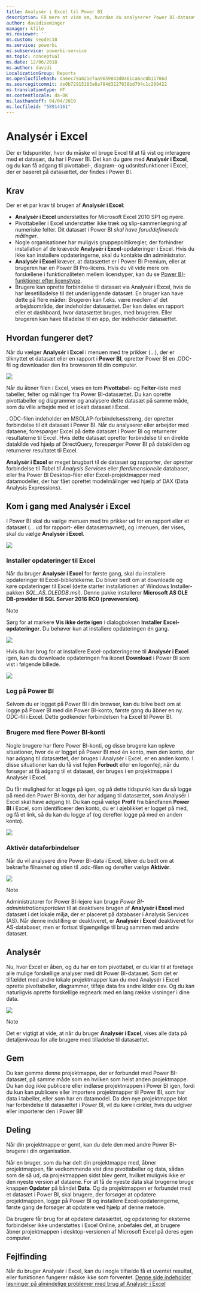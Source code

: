 ```yaml
---
title: Analysér i Excel til Power BI
description: Få mere at vide om, hvordan du analyserer Power BI-datasæt i Excel
author: davidiseminger
manager: kfile
ms.reviewer: ''
ms.custom: seodec18
ms.service: powerbi
ms.subservice: powerbi-service
ms.topic: conceptual
ms.date: 12/06/2018
ms.author: davidi
LocalizationGroup: Reports
ms.openlocfilehash: da6ec79a821e7aa9659843d0461ca6ac0b11706d
ms.sourcegitcommit: de0b72915183a8a784d3227838bd704c1c209422
ms.translationtype: HT
ms.contentlocale: da-DK
ms.lasthandoff: 04/04/2019
ms.locfileid: "58914161"
---
```

# <a name="analyze-in-excel"></a>Analysér i Excel
Der er tidspunkter, hvor du måske vil bruge Excel til at få vist og interagere med et datasæt, du har i Power BI. Det kan du gøre med **Analysér i Excel**, og du kan få adgang til pivottabel-, diagram- og udsnitsfunktioner i Excel, der er baseret på datasættet, der findes i Power BI.

## <a name="requirements"></a>Krav
Der er et par krav til brugen af **Analysér i Excel**:

* **Analysér i Excel** understøttes for Microsoft Excel 2010 SP1 og nyere.
* Pivottabeller i Excel understøtter ikke træk og slip-sammenlægning af numeriske felter. Dit datasæt i Power BI *skal have foruddefinerede målinger*.
* Nogle organisationer har muligvis gruppepolitikregler, der forhindrer installation af de krævede **Analysér i Excel**-opdateringer i Excel. Hvis du ikke kan installere opdateringerne, skal du kontakte din administrator.
* **Analysér i Excel** kræver, at datasættet er i Power BI Premium, eller at brugeren har en Power BI Pro-licens. Hvis du vil vide mere om forskellene i funktionaliteten mellem licenstyper, kan du se [Power BI-funktioner efter licenstype](service-features-license-type.md). 
* Brugere kan oprette forbindelse til datasæt via Analysér i Excel, hvis de har læsetilladelse til det underliggende datasæt.  En bruger kan have dette på flere måder: Brugeren kan f.eks. være medlem af det arbejdsområde, der indeholder datasættet. Der kan deles en rapport eller et dashboard, hvor datasættet bruges, med brugeren. Eller brugeren kan have tilladelse til en app, der indeholder datasættet.

## <a name="how-does-it-work"></a>Hvordan fungerer det?
Når du vælger **Analysér i Excel** i menuen med tre prikker (...), der er tilknyttet et datasæt eller en rapport i **Power BI**, opretter Power BI en .ODC-fil og downloader den fra browseren til din computer.

![](media/service-analyze-in-excel/power-bi-analyze-in-excel.png)

Når du åbner filen i Excel, vises en tom **Pivottabel**- og **Felter**-liste med tabeller, felter og målinger fra Power BI-datasættet. Du kan oprette pivottabeller og diagrammer og analysere dette datasæt på samme måde, som du ville arbejde med et lokalt datasæt i Excel.

. ODC-filen indeholder en MSOLAP-forbindelsesstreng, der opretter forbindelse til dit datasæt i Power BI. Når du analyserer eller arbejder med dataene, forespørger Excel på dette datasæt i Power BI og returnerer resultaterne til Excel. Hvis dette datasæt opretter forbindelse til en direkte datakilde ved hjælp af DirectQuery, forespørger Power BI på datakilden og returnerer resultatet til Excel.

**Analysér i Excel** er meget brugbart til de datasæt og rapporter, der opretter forbindelse til *Tabel til Analysis Services* eller *flerdimensionelle* databaser, eller fra Power BI Desktop-filer eller Excel-projektmapper med datamodeller, der har fået oprettet modelmålinger ved hjælp af DAX (Data Analysis Expressions).

## <a name="get-started-with-analyze-in-excel"></a>Kom i gang med Analysér i Excel
I Power BI skal du vælge menuen med tre prikker ud for en rapport eller et datasæt (... ud for rapport- eller datasætnavnet), og i menuen, der vises, skal du vælge **Analysér i Excel**.

![](media/service-analyze-in-excel/power-bi-analyze-menu.png)

### <a name="install-excel-updates"></a>Installer opdateringer til Excel
Når du bruger **Analysér i Excel** for første gang, skal du installere opdateringer til Excel-bibliotekerne. Du bliver bedt om at downloade og køre opdateringer til Excel (dette starter installationen af Windows Installer-pakken *SQL_AS_OLEDDB.msi*). Denne pakke installerer **Microsoft AS OLE DB-provider til SQL Server 2016 RC0 (prøveversion)**.

> [!NOTE]
> Sørg for at markere **Vis ikke dette igen** i dialogboksen **Installer Excel-opdateringer**. Du behøver kun at installere opdateringen én gang.
> 
> 

![](media/service-analyze-in-excel/pbi_anlz_excel_dontshow.png)

Hvis du har brug for at installere Excel-opdateringerne til **Analysér i Excel** igen, kan du downloade opdateringen fra ikonet **Download** i Power BI som vist i følgende billede.

![](media/service-analyze-in-excel/pbi_anlz_excel_download_again.png)

### <a name="sign-in-to-power-bi"></a>Log på Power BI
Selvom du er logget på Power BI i din browser, kan du blive bedt om at logge på Power BI med din Power BI-konto, første gang du åbner en ny. ODC-fil i Excel. Dette godkender forbindelsen fra Excel til Power BI.

### <a name="users-with-multiple-power-bi-accounts"></a>Brugere med flere Power BI-konti
Nogle brugere har flere Power BI-konti, og disse brugere kan opleve situationer, hvor de er logget på Power BI med én konto, men den konto, der har adgang til datasættet, der bruges i Analysér i Excel, er en anden konto. I disse situationer kan du få vist fejlen **Forbudt** eller en logonfejl, når du forsøger at få adgang til et datasæt, der bruges i en projektmappe i Analysér i Excel.

Du får mulighed for at logge på igen, og på dette tidspunkt kan du så logge på med den Power BI-konto, der har adgang til datasættet, som Analysér i Excel skal have adgang til. Du kan også vælge **Profil** fra båndfanen **Power BI** i Excel, som identificerer den konto, du er i øjeblikket er logget på med, og få et link, så du kan du logge af (og derefter logge på med en anden konto).

![](media/service-analyze-in-excel/pbi_anlz_excel_profile.png)

### <a name="enable-data-connections"></a>Aktivér dataforbindelser
Når du vil analysere dine Power BI-data i Excel, bliver du bedt om at bekræfte filnavnet og stien til .odc-filen og derefter vælge **Aktivér**.

![](media/service-analyze-in-excel/pbi_anlz_excel_enable.png)

> [!NOTE]
> Administratorer for Power BI-lejere kan bruge *Power BI-administrationsportalen* til at deaktivere brugen af **Analysér i Excel** med datasæt i det lokale miljø, der er placeret på databaser i Analysis Services (AS). Når denne indstilling er deaktiveret, er **Analysér i Excel** deaktiveret for AS-databaser, men er fortsat tilgængelige til brug sammen med andre datasæt.
> 
> 

## <a name="analyze-away"></a>Analysér
Nu, hvor Excel er åben, og du har en tom pivottabel, er du klar til at foretage alle mulige forskellige analyser med dit Power BI-datasæt. Som det er tilfældet med andre lokale projektmapper kan du med Analysér i Excel oprette pivottabeller, diagrammer, tilføje data fra andre kilder osv. Og du kan naturligvis oprette forskellige regneark med en lang række visninger i dine data.

![](media/service-analyze-in-excel/pbi_anlz_excel_chart.png)

> [!NOTE]
> Det er vigtigt at vide, at når du bruger **Analysér i Excel**, vises alle data på detaljeniveau for alle brugere med tilladelse til datasættet.
> 
> 

## <a name="save"></a>Gem
Du kan gemme denne projektmappe, der er forbundet med Power BI-datasæt, på samme måde som en hvilken som helst anden projektmappe. Du kan dog ikke publicere eller indlæse projektmappen i Power BI igen, fordi du kun kan publicere eller importere projektmapper til Power BI, som har data i tabeller, eller som har en datamodel. Da den nye projektmappe blot har forbindelse til datasættet i Power BI, vil du køre i cirkler, hvis du udgiver eller importerer den i Power BI!

## <a name="share"></a>Deling
Når din projektmappe er gemt, kan du dele den med andre Power BI-brugere i din organisation.

Når en bruger, som du har delt din projektmappe med, åbner projektmappen, får vedkommende vist dine pivottabeller og data, sådan som de så ud, da projektmappen sidst blev gemt, hvilket muligvis ikke er den nyeste version af dataene. For at få de nyeste data skal brugerne bruge knappen **Opdater** på båndet **Data**. Og da projektmappen er forbundet med et datasæt i Power BI, skal brugere, der forsøger at opdatere projektmappen, logge på Power BI og installere Excel-opdateringerne, første gang de forsøger at opdatere ved hjælp af denne metode.

Da brugere får brug for at opdatere datasættet, og opdatering for eksterne forbindelser ikke understøttes i Excel Online, anbefales det, at brugere åbner projektmappen i desktop-versionen af Microsoft Excel på deres egen computer.

## <a name="troubleshooting"></a>Fejlfinding
Når du bruger Analysér i Excel, kan du i nogle tilfælde få et uventet resultat, eller funktionen fungerer måske ikke som forventet. [Denne side indeholder løsninger på almindelige problemer med brug af Analysér i Excel](desktop-troubleshooting-analyze-in-excel.md)
